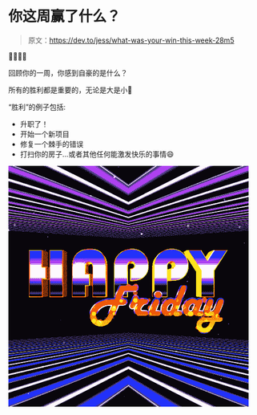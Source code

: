 # 你这周赢了什么？

> 原文：<https://dev.to/jess/what-was-your-win-this-week-28m5>

👋👋👋👋

回顾你的一周，你感到自豪的是什么？

所有的胜利都是重要的，无论是大是小🎉

“胜利”的例子包括:

*   升职了！
*   开始一个新项目
*   修复一个棘手的错误
*   打扫你的房子...或者其他任何能激发快乐的事情😄

[![retro-happy-friday-graphic](img/7e300e6992b098391c772599c4495806.png)](https://i.giphy.com/media/xULW8IsZcnJ4ouNPyw/giphy.gif)